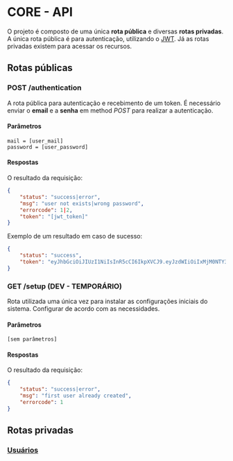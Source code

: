 # CORE - API

O projeto é composto de uma única **rota pública** e diversas **rotas privadas**. 
A única rota pública é para autenticação, utilizando o [JWT](https://jwt.io/). 
Já as rotas privadas existem para acessar os recursos.

## Rotas públicas

### POST /authentication

A rota pública para autenticação e recebimento de um token. É necessário enviar 
o **email** e a **senha** em method *POST* para realizar a autenticação. 

#### Parâmetros

~~~
mail = [user_mail]
password = [user_password]
~~~

#### Respostas

O resultado da requisição:

~~~ json
{
    "status": "success|error",
    "msg": "user not exists|wrong password",
    "errorcode": 1|2,
    "token": "[jwt_token]"
}
~~~

Exemplo de um resultado em caso de sucesso:

~~~ json
{
    "status": "success",
    "token": "eyJhbGciOiJIUzI1NiIsInR5cCI6IkpXVCJ9.eyJzdWIiOiIxMjM0NTY3ODkwIiwibmFtZSI6IkpvaG4gRG9lIiwiYWRtaW4iOnRydWV9.TJVA95OrM7E2cBab30RMHrHDcEfxjoYZgeFONFh7HgQ"
}
~~~

### GET /setup (DEV - TEMPORÁRIO)

Rota utilizada uma única vez para instalar as configurações iniciais do sistema.
Configurar de acordo com as necessidades.

#### Parâmetros

~~~
[sem parâmetros]
~~~

#### Respostas

O resultado da requisição:

~~~ json
{
    "status": "success|error",
    "msg": "first user already created",
    "errorcode": 1
}
~~~

## Rotas privadas

### [Usuários](https://github.com/ccsa-ufrn/seminario/tree/master/core/docs/User.md)